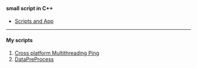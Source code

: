 #### small script in C++
* [Scripts and App](#my-scripts)

- - -

#### My scripts
1. [Cross platform Multithreading Ping](https://github.com/zpoint/Cpp/tree/master/multithreading_ping)
2. [DataPreProcess](https://github.com/zpoint/Cpp/tree/master/DataPreProcess)